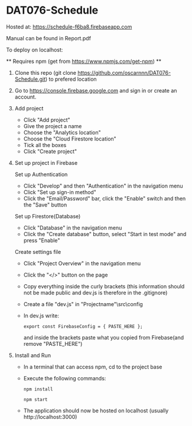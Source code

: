 # DAT076-Schedule
Hosted at: https://schedule-f6ba8.firebaseapp.com

Manual can be found in Report.pdf

To deploy on localhost:

** Requires npm (get from https://www.npmjs.com/get-npm) **

1. Clone this repo (git clone https://github.com/oscarnnn/DAT076-Schedule.git) to prefered location

2. Go to https://console.firebase.google.com and sign in or create an account.

3. Add project

    -   Click "Add project"
    -   Give the project a name
    -   Choose the "Analytics location"
    -   Choose the "Cloud Firestore location"
    -   Tick all the boxes
    -   Click "Create project"

4. Set up project in Firebase

    Set up Authentication
    -   Click "Develop" and then "Authentication" in the navigation menu
    -   Click "Set up sign-in method"
    -   Click the "Email/Password" bar, click the "Enable" switch and then the "Save" button

    Set up Firestore(Database)
    -   Click "Database" in the navigation menu
    -   Click the "Create database" button, select "Start in test mode" and press "Enable"
    
    Create settings file
    -   Click "Project Overview" in the navigation menu
    -   Click the "</>" button on the page
    -   Copy everything inside the curly brackets 
        (this information should not be made public and dev.js is therefore in the .gitignore)
    -   Create a file "dev.js" in "Projectname"\src\config
    -   In dev.js write:
        
            export const FirebaseConfig = { PASTE_HERE };
        
        and inside the brackets paste what you copied from Firebase(and remove "PASTE_HERE")

5. Install and Run
    -   In a terminal that can access npm, cd to the project base
    -   Execute the following commands:
    
            npm install

            npm start

    -   The application should now be hosted on localhost (usually http://localhost:3000)
